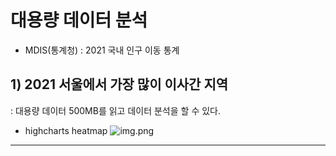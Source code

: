 
# 대용량 데이터 분석
- MDIS(통계청) : 2021 국내 인구 이동 통계
## 1) 2021 서울에서 가장 많이 이사간 지역
: 대용량 데이터 500MB를 읽고 데이터 분석을 할 수 있다.
- highcharts heatmap
  ![img.png](img.png)

---





